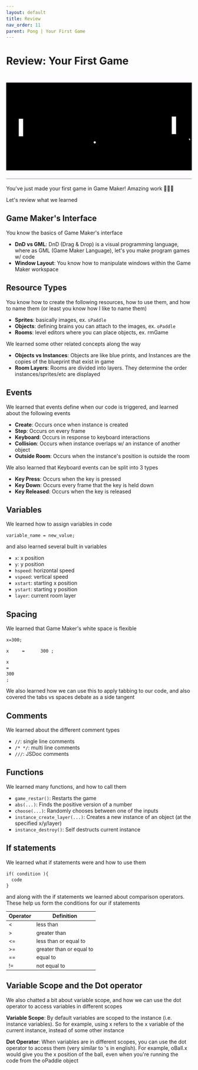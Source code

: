 ```yaml
---
layout: default
title: Review
nav_order: 11
parent: Pong | Your First Game
---
```


# Review: Your First Game

![](../../images/pong/ball_collide.gif)

You've just made your first game in Game Maker! Amazing work 🎉🎈🎊

Let's review what we learned

## Game Maker's Interface

You know the basics of Game Maker's interface

* **DnD vs GML**: DnD (Drag & Drop) is a visual programming language, where as GML (Game Maker Language), let's you make program games w/ code
* **Window Layout**: You know how to manipulate windows within the Game Maker workspace

## Resource Types

You know how to create the following resources, how to use them, and how to name them (or least you know how I like to name them)

* **Sprites**: basically images, ex. `sPaddle`
* **Objects**: defining brains you can attach to the images, ex. `oPaddle`
* **Rooms**: level editors where you can place objects, ex. rmGame

We learned some other related concepts along the way

* **Objects vs Instances**: Objects are like blue prints, and Instances are the copies of the blueprint that exist in game
* **Room Layers**: Rooms are divided into layers. They determine the order instances/sprites/etc are displayed

## Events

We learned that events define when our code is triggered, and learned about the following events

 * **Create**: Occurs once when instance is created
 * **Step**: Occurs on every frame
 * **Keyboard**: Occurs in response to keyboard interactions
 * **Collision**: Occurs when instance overlaps w/ an instance of another object
 * **Outside Room**: Occurs when the instance's position is outside the room

We also learned that Keyboard events can be split into 3 types

 * **Key Press**: Occurs when the key is pressed
 * **Key Down**: Occurs every frame that the key is held down
 * **Key Released**: Occurs when the key is released

## Variables

We learned how to assign variables in code

```
variable_name = new_value;
```

and also learned several built in variables

* `x`: x position
* `y`: y position
* `hspeed`: horizontal speed
* `vspeed`: vertical speed
* `xstart`: starting x position
* `ystart`: starting y position
* `layer`: current room layer

## Spacing

We learned that Game Maker's white space is flexible

```
x=300;
```

```
x     =      300 ;
```

```
x     
=      
300
;
```

We also learned how we can use this to apply tabbing to our code, and also covered the tabs vs spaces debate as a side tangent

## Comments

We learned about the different comment types

* `//`: single line comments
* `/* */`: multi line comments
* `///`: JSDoc comments

## Functions

We learned many functions, and how to call them

* ``game_restar()``: Restarts the game
* ``abs(...)``: Finds the positive version of a number
* ``choose(...)``: Randomly chooses between one of the inputs
* ``instance_create_layer(...)``: Creates a new instance of an object (at the specified x/y/layer)
* ``instance_destroy()``: Self destructs current instance

## If statements

We learned what if statements were and how to use them

```
if( condition ){
  code
}
```

and along with the if statements we learned about comparison operators. These help us form the conditions for our if statements

| Operator | Definition |
|--|--|
|< |less than|
|> |greater than|
|<=|less than or equal to|
|>=|greater than or equal to|
|==|equal to|
|!=|not equal to|

## Variable Scope and the Dot operator

We also chatted a bit about variable scope, and how we can use the dot operator to access variables in different scopes

**Variable Scope**: By default variables are scoped to the instance (i.e. instance variables). So for example, using x refers to the x variable of the current instance, instead of some other instance

**Dot Operator**: When variables are in different scopes, you can use the dot operator to access them (very similar to 's in english). For example, oBall.x would give you the x position of the ball, even when you're running the code from the oPaddle object
